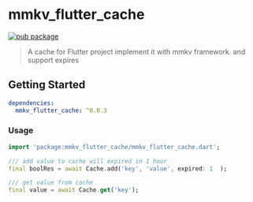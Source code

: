# mmkv_flutter_cache

[![pub package](https://img.shields.io/pub/v/mmkv_flutter_cache.svg)](https://pub.dartlang.org/packages/mmkv_flutter_cache)

> A cache for Flutter project implement it with mmkv framework. and support expires

## Getting Started


```yaml
dependencies:
  mmkv_flutter_cache: ^0.0.3
```

### Usage

```dart
import 'package:mmkv_flutter_cache/mmkv_flutter_cache.dart';

/// add value to cache will expired in 1 hour
final boolRes = await Cache.add('key', 'value', expired: 1  );

/// get value from cache
final value = await Cache.get('key');

```